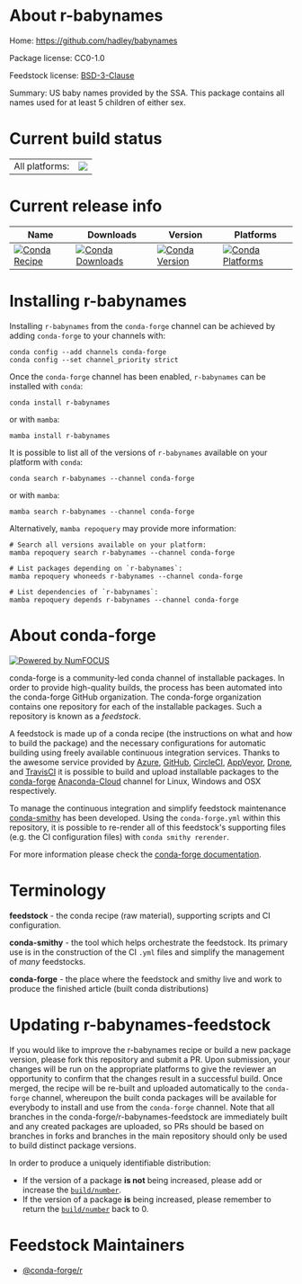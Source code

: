 About r-babynames
=================

Home: https://github.com/hadley/babynames

Package license: CC0-1.0

Feedstock license: [BSD-3-Clause](https://github.com/conda-forge/r-babynames-feedstock/blob/main/LICENSE.txt)

Summary: US baby names provided by the SSA. This package contains all names used for at least 5 children of either sex.

Current build status
====================


<table><tr><td>All platforms:</td>
    <td>
      <a href="https://dev.azure.com/conda-forge/feedstock-builds/_build/latest?definitionId=15942&branchName=main">
        <img src="https://dev.azure.com/conda-forge/feedstock-builds/_apis/build/status/r-babynames-feedstock?branchName=main">
      </a>
    </td>
  </tr>
</table>

Current release info
====================

| Name | Downloads | Version | Platforms |
| --- | --- | --- | --- |
| [![Conda Recipe](https://img.shields.io/badge/recipe-r--babynames-green.svg)](https://anaconda.org/conda-forge/r-babynames) | [![Conda Downloads](https://img.shields.io/conda/dn/conda-forge/r-babynames.svg)](https://anaconda.org/conda-forge/r-babynames) | [![Conda Version](https://img.shields.io/conda/vn/conda-forge/r-babynames.svg)](https://anaconda.org/conda-forge/r-babynames) | [![Conda Platforms](https://img.shields.io/conda/pn/conda-forge/r-babynames.svg)](https://anaconda.org/conda-forge/r-babynames) |

Installing r-babynames
======================

Installing `r-babynames` from the `conda-forge` channel can be achieved by adding `conda-forge` to your channels with:

```
conda config --add channels conda-forge
conda config --set channel_priority strict
```

Once the `conda-forge` channel has been enabled, `r-babynames` can be installed with `conda`:

```
conda install r-babynames
```

or with `mamba`:

```
mamba install r-babynames
```

It is possible to list all of the versions of `r-babynames` available on your platform with `conda`:

```
conda search r-babynames --channel conda-forge
```

or with `mamba`:

```
mamba search r-babynames --channel conda-forge
```

Alternatively, `mamba repoquery` may provide more information:

```
# Search all versions available on your platform:
mamba repoquery search r-babynames --channel conda-forge

# List packages depending on `r-babynames`:
mamba repoquery whoneeds r-babynames --channel conda-forge

# List dependencies of `r-babynames`:
mamba repoquery depends r-babynames --channel conda-forge
```


About conda-forge
=================

[![Powered by
NumFOCUS](https://img.shields.io/badge/powered%20by-NumFOCUS-orange.svg?style=flat&colorA=E1523D&colorB=007D8A)](https://numfocus.org)

conda-forge is a community-led conda channel of installable packages.
In order to provide high-quality builds, the process has been automated into the
conda-forge GitHub organization. The conda-forge organization contains one repository
for each of the installable packages. Such a repository is known as a *feedstock*.

A feedstock is made up of a conda recipe (the instructions on what and how to build
the package) and the necessary configurations for automatic building using freely
available continuous integration services. Thanks to the awesome service provided by
[Azure](https://azure.microsoft.com/en-us/services/devops/), [GitHub](https://github.com/),
[CircleCI](https://circleci.com/), [AppVeyor](https://www.appveyor.com/),
[Drone](https://cloud.drone.io/welcome), and [TravisCI](https://travis-ci.com/)
it is possible to build and upload installable packages to the
[conda-forge](https://anaconda.org/conda-forge) [Anaconda-Cloud](https://anaconda.org/)
channel for Linux, Windows and OSX respectively.

To manage the continuous integration and simplify feedstock maintenance
[conda-smithy](https://github.com/conda-forge/conda-smithy) has been developed.
Using the ``conda-forge.yml`` within this repository, it is possible to re-render all of
this feedstock's supporting files (e.g. the CI configuration files) with ``conda smithy rerender``.

For more information please check the [conda-forge documentation](https://conda-forge.org/docs/).

Terminology
===========

**feedstock** - the conda recipe (raw material), supporting scripts and CI configuration.

**conda-smithy** - the tool which helps orchestrate the feedstock.
                   Its primary use is in the construction of the CI ``.yml`` files
                   and simplify the management of *many* feedstocks.

**conda-forge** - the place where the feedstock and smithy live and work to
                  produce the finished article (built conda distributions)


Updating r-babynames-feedstock
==============================

If you would like to improve the r-babynames recipe or build a new
package version, please fork this repository and submit a PR. Upon submission,
your changes will be run on the appropriate platforms to give the reviewer an
opportunity to confirm that the changes result in a successful build. Once
merged, the recipe will be re-built and uploaded automatically to the
`conda-forge` channel, whereupon the built conda packages will be available for
everybody to install and use from the `conda-forge` channel.
Note that all branches in the conda-forge/r-babynames-feedstock are
immediately built and any created packages are uploaded, so PRs should be based
on branches in forks and branches in the main repository should only be used to
build distinct package versions.

In order to produce a uniquely identifiable distribution:
 * If the version of a package **is not** being increased, please add or increase
   the [``build/number``](https://docs.conda.io/projects/conda-build/en/latest/resources/define-metadata.html#build-number-and-string).
 * If the version of a package **is** being increased, please remember to return
   the [``build/number``](https://docs.conda.io/projects/conda-build/en/latest/resources/define-metadata.html#build-number-and-string)
   back to 0.

Feedstock Maintainers
=====================

* [@conda-forge/r](https://github.com/conda-forge/r/)

